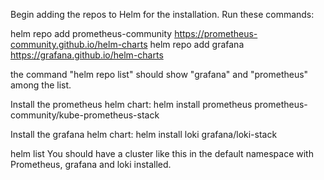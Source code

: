 Begin adding the repos to Helm for the installation. Run these commands: 

helm repo add prometheus-community https://prometheus-community.github.io/helm-charts
helm repo add grafana https://grafana.github.io/helm-charts

the command "helm repo list" should show "grafana" and "prometheus" among the list.

Install the prometheus helm chart:
helm install prometheus prometheus-community/kube-prometheus-stack

Install the grafana helm chart:
helm install loki grafana/loki-stack

helm list You should have a cluster like this in the default namespace with Prometheus, grafana and loki installed.
